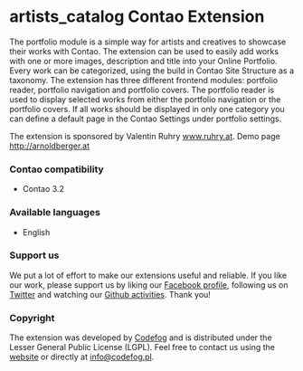 artists_catalog Contao Extension
================================

The portfolio module is a simple way for artists and creatives to showcase their works with Contao. The extension can be used to easily add works with one or more images, description and title into your Online Portfolio. Every work can be categorized, using the build in Contao Site Structure as a taxonomy. The extension has three different frontend modules: portfolio reader, portfolio navigation and portfolio covers. The portfolio reader is used to display selected works from either the portfolio navigation or the portfolio covers. If all works should be displayed in only one category you can define a default page in the Contao Settings under portfolio settings.

The extension is sponsored by Valentin Ruhry www.ruhry.at. Demo page http://arnoldberger.at

### Contao compatibility
- Contao 3.2

### Available languages
- English

### Support us
We put a lot of effort to make our extensions useful and reliable. If you like our work, please support us by liking our [Facebook profile](http://facebook.com/Codefog), following us on [Twitter](https://twitter.com/codefog) and watching our [Github activities](http://github.com/codefog). Thank you!

### Copyright
The extension was developed by [Codefog](http://codefog.pl) and is distributed under the Lesser General Public License (LGPL). Feel free to contact us using the [website](http://codefog.pl) or directly at info@codefog.pl.